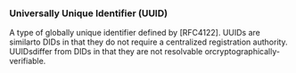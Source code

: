 ### Universally Unique Identifier (UUID)

A type of globally unique identifier defined by [RFC4122]. UUIDs are similarto DIDs in that they do not require a centralized registration authority. UUIDsdiffer from DIDs in that they are not resolvable orcryptographically-verifiable.